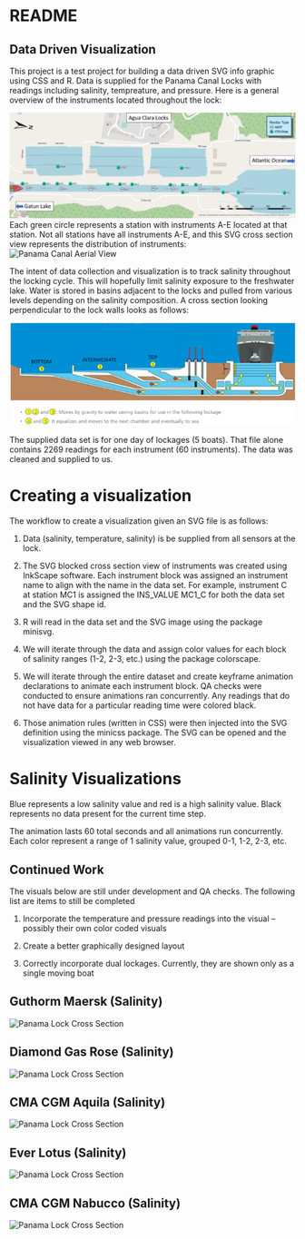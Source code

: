README
================

## Data Driven Visualization

This project is a test project for building a data driven SVG info
graphic using CSS and R. Data is supplied for the Panama Canal Locks
with readings including salinity, tempreature, and pressure. Here is a
general overview of the instruments located throughout the lock:

![Panama Canal Aerial View](References/overview_map.png) Each green
circle represents a station with instruments A-E located at that
station. Not all stations have all instruments A-E, and this SVG cross
section view represents the distribution of instruments: ![Panama Canal
Aerial View](man/figures/total_lock_cross_section.svg)

The intent of data collection and visualization is to track salinity
throughout the locking cycle. This will hopefully limit salinity
exposure to the freshwater lake. Water is stored in basins adjacent to
the locks and pulled from various levels depending on the salinity
composition. A cross section looking perpendicular to the lock walls
looks as follows:

![Panama Lock Cross Section](References/panama_canal.png)

The supplied data set is for one day of lockages (5 boats). That file
alone contains 2269 readings for each instrument (60 instruments). The
data was cleaned and supplied to us.

# Creating a visualization

The workflow to create a visualization given an SVG file is as follows:

1.  Data (salinity, temperature, salinity) is be supplied from all
    sensors at the lock.

2.  The SVG blocked cross section view of instruments was created using
    InkScape software. Each instrument block was assigned an instrument
    name to align with the name in the data set. For example, instrument
    C at station MC1 is assigned the INS_VALUE MC1_C for both the data
    set and the SVG shape id.

3.  R will read in the data set and the SVG image using the package
    minisvg.

4.  We will iterate through the data and assign color values for each
    block of salinity ranges (1-2, 2-3, etc.) using the package
    colorscape.

5.  We will iterate through the entire dataset and create keyframe
    animation declarations to animate each instrument block. QA checks
    were conducted to ensure animations ran concurrently. Any readings
    that do not have data for a particular reading time were colored
    black.

6.  Those animation rules (written in CSS) were then injected into the
    SVG definition using the minicss package. The SVG can be opened and
    the visualization viewed in any web browser.

# Salinity Visualizations

Blue represents a low salinity value and red is a high salinity value.
Black represents no data present for the current time step.

The animation lasts 60 total seconds and all animations run
concurrently. Each color represent a range of 1 salinity value, grouped
0-1, 1-2, 2-3, etc.

## Continued Work

The visuals below are still under development and QA checks. The
following list are items to still be completed

1.  Incorporate the temperature and pressure readings into the visual –
    possibly their own color coded visuals

2.  Create a better graphically designed layout

3.  Correctly incorporate dual lockages. Currently, they are shown only
    as a single moving boat

## Guthorm Maersk (Salinity)

![Panama Lock Cross Section](man/figures/GUTHORM%20MAERSK_total_new.svg)

## Diamond Gas Rose (Salinity)

![Panama Lock Cross
Section](man/figures/DIAMOND%20GAS%20ROSE_total_new.svg)

## CMA CGM Aquila (Salinity)

![Panama Lock Cross
Section](man/figures/CMA%20CGM%20AQUILA_total_new.svg)

## Ever Lotus (Salinity)

![Panama Lock Cross Section](man/figures/EVER%20LOTUS_total_new.svg)

## CMA CGM Nabucco (Salinity)

![Panama Lock Cross
Section](man/figures/CMA%20CGM%20NABUCCO_total_new.svg)
